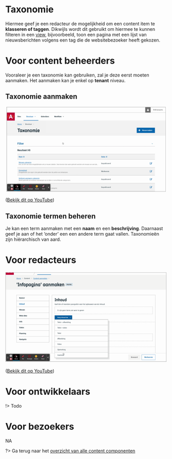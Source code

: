 # Taxonomie
Hiermee geef je een redacteur de mogelijkheid om een content item te **klasseren of taggen**. Dikwijls wordt dit gebruikt om hiermee te kunnen filteren in een [view](/redactie/content/inrichten-cc-view.md), bijvoorbeeld, toon een pagina met een lijst van nieuwsberichten volgens een tag die de websitebezoeker heeft gekozen.

# Voor content beheerders
Vooraleer je een taxonomie kan gebruiken, zal je deze eerst moeten aanmaken. Het aanmaken kan je enkel op **tenant** niveau. 

## Taxonomie aanmaken

![taxonomie-config1](../assets/taxonomie-config1.png)

([Bekijk dit op YouTube](https://youtu.be/sWUjN6iNbX4 ':target="_blank"'))

## Taxonomie termen beheren
Je kan een term aanmaken met een **naam** en een **beschrijving**. Daarnaast geef je aan of het ‘onder’ een een andere term gaat vallen. Taxonomieën zijn hiërarchisch van aard.

# Voor redacteurs

![paragraaf-redactie](../assets/paragraaf-redactie.png)

([Bekijk dit op YouTube](https://youtu.be/XyN7-ycRmII ':target="_blank"'))

# Voor ontwikkelaars
!> Todo

# Voor bezoekers

NA

?> Ga terug naar het [overzicht van alle content componenten](/redactie/content/inrichten-cc-standaard.md)